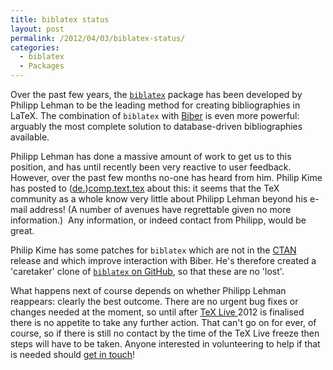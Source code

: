```yaml
---
title: biblatex status
layout: post
permalink: /2012/04/03/biblatex-status/
categories:
  - biblatex
  - Packages
---
```

Over the past few years, the [`biblatex`](https://ctan.org/pkg/biblatex) package has been developed by Philipp Lehman to be the leading method for creating bibliographies in LaTeX. The combination of `biblatex` with [Biber](http://biblatex-biber.sourceforge.net/) is even more powerful: arguably the most complete solution to database-driven bibliographies available.

Philipp Lehman has done a massive amount of work to get us to this position, and has until recently been very reactive to user feedback. However, over the past few months no-one has heard from him. Philip Kime has posted to ([de.](http://groups.google.com/group/de.comp.text.tex/browse_thread/thread/a37ba75cb90f3062#))[comp.text.tex](http://groups.google.com/group/comp.text.tex/browse_thread/thread/14d769edee6aae7a) about this: it seems that the TeX community as a whole know very little about Philipp Lehman beyond his e-mail address! (A number of avenues have regrettable given no more information.)  Any information, or indeed contact from Philipp, would be great.

Philip Kime has some patches for `biblatex` which are not in the [CTAN](https://www.ctan.org) release and which improve interaction with Biber. He's therefore created a 'caretaker' clone of [`biblatex` on GitHub](https://github.com/plk/biblatex/), so that these are no 'lost'.

What happens next of course depends on whether Philipp Lehman reappears: clearly the best outcome. There are no urgent bug fixes or changes needed at the moment, so until after [TeX Live ](https://tug.org/texlive)2012 is finalised there is no appetite to take any further action. That can't go on for ever, of course, so if there is still no contact by the time of the TeX Live freeze then steps will have to be taken. Anyone interested in volunteering to help if that is needed should [get in touch](mailto:joseph.wright@morningstar2.co.uk)!
